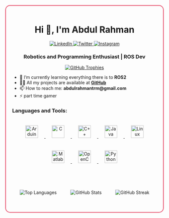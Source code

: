 <div style="border: 2px solid #E4405F; border-radius: 15px; padding: 20px;">

<h1 align="center">Hi 👋, I'm Abdul Rahman</h1>

<div align="center">
  <a href="https://in.linkedin.com/in/abdu7rahman" target="_blank">
    <img src="https://img.shields.io/badge/LinkedIn-0A66C2?style=for-the-badge&logo=linkedin&logoColor=white" alt="LinkedIn">
  </a>
  <a href="https://twitter.com/abdu7rahman_" target="_blank">
    <img src="https://img.shields.io/badge/Twitter-1DA1F2?style=for-the-badge&logo=twitter&logoColor=white" alt="Twitter">
  </a>
  <a href="https://instagram.com/abdu7rahman_" target="_blank">
    <img src="https://img.shields.io/badge/Instagram-E4405F?style=for-the-badge&logo=instagram&logoColor=white" alt="Instagram">
  </a>
</div>

<h3 align="center">Robotics and Programming Enthusiast | ROS Dev</h3>

<p align="center">
  <a href="https://github-profile-trophy.vercel.app/?username=abdu7rahman&theme=dracula">
    <img src="https://github-profile-trophy.vercel.app/?username=abdu7rahman&theme=dracula" alt="GitHub Trophies" />
  </a>
</p>

<ul>
  <li>🌱 I’m currently learning everything there is to <strong>ROS2</strong></li>
  <li>👨‍💻 All my projects are available at <a href="https://github.com/abdu7rahman"><strong>GitHub</strong></a></li>
  <li>📫 How to reach me: <strong>abdulrahmantrm@gmail.com</strong></li>
  <li>⚡ part time gamer</li>
</ul>

<h3 align="left">Languages and Tools:</h3>
<p align="center">
  <a href="https://www.arduino.cc/" target="_blank" rel="noreferrer"> 
    <img src="https://img.shields.io/badge/Arduino-00979D?style=for-the-badge&logo=arduino&logoColor=white" alt="Arduino" width="40" height="40" style="margin: 20px;" />
  </a> 
  <a href="https://www.cprogramming.com/" target="_blank" rel="noreferrer"> 
    <img src="https://img.shields.io/badge/C-00599C?style=for-the-badge&logo=c&logoColor=white" alt="C" width="40" height="40" style="margin: 20px;" />
  </a> 
  <a href="https://www.w3schools.com/cpp/" target="_blank" rel="noreferrer"> 
    <img src="https://img.shields.io/badge/C++-00599C?style=for-the-badge&logo=cplusplus&logoColor=white" alt="C++" width="40" height="40" style="margin: 20px;" />
  </a> 
  <a href="https://www.java.com" target="_blank" rel="noreferrer"> 
    <img src="https://img.shields.io/badge/Java-007396?style=for-the-badge&logo=java&logoColor=white" alt="Java" width="40" height="40" style="margin: 20px;" />
  </a> 
  <a href="https://www.linux.org/" target="_blank" rel="noreferrer"> 
    <img src="https://img.shields.io/badge/Linux-FCC624?style=for-the-badge&logo=linux&logoColor=black" alt="Linux" width="40" height="40" style="margin: 20px;" />
  </a> 
  <a href="https://www.mathworks.com/" target="_blank" rel="noreferrer"> 
    <img src="https://img.shields.io/badge/Matlab-FF9800?style=for-the-badge&logo=mathworks&logoColor=white" alt="Matlab" width="40" height="40" style="margin: 20px;" />
  </a> 
  <a href="https://opencv.org/" target="_blank" rel="noreferrer"> 
    <img src="https://img.shields.io/badge/OpenCV-5C3EE8?style=for-the-badge&logo=opencv&logoColor=white" alt="OpenCV" width="40" height="40" style="margin: 20px;" />
  </a> 
  <a href="https://www.python.org" target="_blank" rel="noreferrer"> 
    <img src="https://img.shields.io/badge/Python-3776AB?style=for-the-badge&logo=python&logoColor=white" alt="Python" width="40" height="40" style="margin: 20px;" />
  </a> 
</p>

<br/>

<p align="center">
  <img src="https://github-readme-stats.vercel.app/api/top-langs?username=abdu7rahman&show_icons=true&theme=dark&locale=en&layout=compact" alt="Top Languages" style="margin: 20px;" />
  <img src="https://github-readme-stats.vercel.app/api?username=abdu7rahman&show_icons=true&theme=dark&locale=en" alt="GitHub Stats" style="margin: 20px;" />
  <img src="https://github-readme-streak-stats.herokuapp.com/?user=abdu7rahman&theme=dark" alt="GitHub Streak" style="margin: 20px;" />
</p>

</div>
